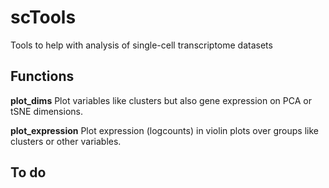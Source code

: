 # scTools
Tools to help with analysis of single-cell transcriptome datasets

## Functions
**plot_dims**
Plot variables like clusters but also gene expression on PCA or tSNE dimensions.

**plot_expression**
Plot expression (logcounts) in violin plots over groups like clusters or other variables.



## To do


